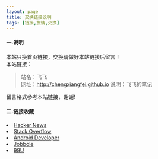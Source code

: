 ```yaml
---
layout: page
title: 交换链接说明
tags: [链接,友情,交换]
---
```

#### 一.说明
本站只换首页链接，交换请做好本站链接后留言！  
本站链接：

>站名：飞飞  
>网址：http://chengxiangfei.github.io
>说明：飞飞的笔记 

留言格式参考本站链接，谢谢!

#### 二.链接收藏
<li>
<a href="https://news.ycombinator.com/">
  Hacker News
</a>
</li>        
<li>
<a href="http://www.stackoverflow.com/">
  Stack Overflow
</a>
</li>
<li>
<a href="http://developer.android.com/">
  Android Developer
</a>
</li>
<li>
<a href="http://blog.jobbole.com/">
  Jobbole
</a>
</li>
<li>
<a href="http://99u.com/">
  99U
</a>
</li>
